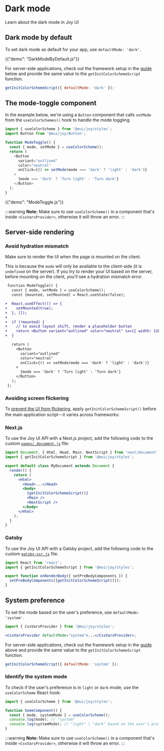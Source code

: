 # Dark mode

<p class="description">Learn about the dark mode in Joy UI</p>

## Dark mode by default

To set dark mode as default for your app, use `defaultMode: 'dark'`.

{{"demo": "DarkModeByDefault.js"}}

For server-side applications, check out the framework setup in the [guide](#server-side-rendering) below and provide the same value to the `getInitColorSchemeScript` function.

```js
getInitColorSchemeScript({ defaultMode: 'dark' });
```

## The mode-toggle component

In the example below, we're using a `Button` component that calls `setMode` from the `useColorSchemes()` hook to handle the mode toggling.

```js
import { useColorScheme } from '@mui/joy/styles';
import Button from '@mui/joy/Button';

function ModeToggle() {
  const { mode, setMode } = useColorScheme();
  return (
    <Button
      variant="outlined"
      color="neutral"
      onClick={() => setMode(mode === 'dark' ? 'light' : 'dark')}
    >
      {mode === 'dark' ? 'Turn light' : 'Turn dark'}
    </Button>
  );
}
```

{{"demo": "ModeToggle.js"}}

:::warning
**Note:** Make sure to use `useColorScheme()` in a component that's inside `<CssVarsProvider>`, otherwise it will throw an error.
:::

## Server-side rendering

### Avoid hydration mismatch

Make sure to render the UI when the page is mounted on the client.

This is because the `mode` will only be available to the client-side (it is `undefined` on the server).
If you try to render your UI based on the server, before mounting on the client, you'll see a hydration mismatch error.

```diff
 function ModeToggle() {
   const { mode, setMode } = useColorScheme();
   const [mounted, setMounted] = React.useState(false);

+  React.useEffect(() => {
+    setMounted(true);
+  }, []);
+
+  if (!mounted) {
+    // to avoid layout shift, render a placeholder button
+    return <Button variant="outlined" color="neutral" sx={{ width: 120 }} />;
+  }

   return (
     <Button
       variant="outlined"
       color="neutral"
       onClick={() => setMode(mode === 'dark' ? 'light' : 'dark')}
     >
       {mode === 'dark' ? 'Turn light' : 'Turn dark'}
     </Button>
   );
 };
```

### Avoiding screen flickering

To [prevent the UI from flickering](/joy-ui/main-features/dark-mode-optimization/#the-problem-flickering-on-first-load), apply `getInitColorSchemeScript()` before the main application script－it varies across frameworks:

### Next.js

To use the Joy UI API with a Next.js project, add the following code to the custom [`pages/_document.js`](https://nextjs.org/docs/advanced-features/custom-document) file:

```jsx
import Document, { Html, Head, Main, NextScript } from 'next/document';
import { getInitColorSchemeScript } from '@mui/joy/styles';

export default class MyDocument extends Document {
  render() {
    return (
      <Html>
        <Head>...</Head>
        <body>
          {getInitColorSchemeScript()}
          <Main />
          <NextScript />
        </body>
      </Html>
    );
  }
}
```

### Gatsby

To use the Joy UI API with a Gatsby project, add the following code to the custom [`gatsby-ssr.js`](https://www.gatsbyjs.com/docs/reference/config-files/gatsby-ssr/) file:

```jsx
import React from 'react';
import { getInitColorSchemeScript } from '@mui/joy/styles';

export function onRenderBody({ setPreBodyComponents }) {
  setPreBodyComponents([getInitColorSchemeScript()]);
}
```

## System preference

To set the mode based on the user's preference, use `defaultMode: 'system'`.

```jsx
import { CssVarsProvider } from '@mui/joy/styles';

<CssVarsProvider defaultMode="system">...</CssVarsProvider>;
```

For server-side applications, check out the framework setup in the [guide](#server-side-rendering) above and provide the same value to the `getInitColorSchemeScript` function.

```js
getInitColorSchemeScript({ defaultMode: 'system' });
```

### Identify the system mode

To check if the user's preference is in `light` or `dark` mode, use the `useColorScheme` React hook:

```js
import { useColorScheme } from '@mui/joy/styles';

function SomeComponent() {
  const { mode, systemMode } = useColorScheme();
  console.log(mode); // "system"
  console.log(systemMode); // "light" | "dark" based on the user's preference.
}
```

:::warning
**Note:** Make sure to use `useColorScheme()` in a component that's inside `<CssVarsProvider>`, otherwise it will throw an error.
:::
